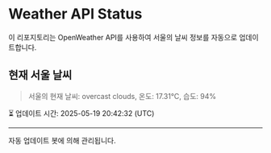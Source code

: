 
# Weather API Status

이 리포지토리는 OpenWeather API를 사용하여 서울의 날씨 정보를 자동으로 업데이트합니다.

## 현재 서울 날씨
> 서울의 현재 날씨: overcast clouds, 온도: 17.31°C, 습도: 94%

⏳ 업데이트 시간: 2025-05-19 20:42:32 (UTC)

---
자동 업데이트 봇에 의해 관리됩니다.
